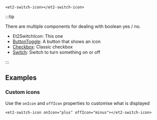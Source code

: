 ```html:preview
<et2-switch-icon></et2-switch-icon>
```

:::tip

There are multiple components for dealing with boolean yes / no.

* Et2SwitchIcon: This one
* [ButtonToggle](../et2-button-toggle): A button that shows an icon
* [Checkbox](../et2-checkbox): Classic checkbox
* [Switch](../et2-switch): Switch to turn something on or off

:::

## Examples

### Custom icons

Use the `onIcon` and `offIcon` properties to customise what is displayed

```html:preview
<et2-switch-icon onIcon="plus" offIcon="minus"></et2-switch-icon>
```